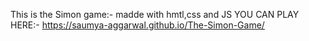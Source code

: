 This is the Simon game:- madde with hmtl,css and JS
YOU CAN PLAY HERE:- https://saumya-aggarwal.github.io/The-Simon-Game/
